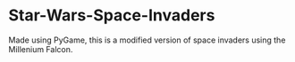 # Star-Wars-Space-Invaders
Made using PyGame, this is a modified version of space invaders using the Millenium Falcon.
